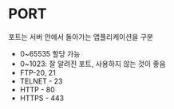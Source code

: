 # PORT

포트는 서버 안에서 돌아가는 앱플리케이션을 구분 

- 0~65535 할당 가능
- 0~1023: 잘 알려진 포트, 사용하지 않는 것이 좋음
- FTP-20, 21
- TELNET - 23
- HTTP - 80
- HTTPS - 443